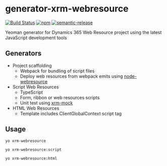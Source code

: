 # generator-xrm-webresource
[![Build Status](https://travis-ci.org/derekfinlinson/generator-xrm-webresource.png?branch=master)](https://travis-ci.org/derekfinlinson/generator-xrm-webresource)
[![npm](https://img.shields.io/npm/v/generator-xrm-webresource.svg?style=flat-square)](https://www.npmjs.com/package/generator-xrm-webresource)
[![semantic-release](https://img.shields.io/badge/%20%20%F0%9F%93%A6%F0%9F%9A%80-semantic--release-e10079.svg?style=flat-square)](https://github.com/semantic-release/semantic-release)

Yeoman generator for Dynamics 365 Web Resource project using the latest JavaScript development tools

## Generators

* Project scaffolding
  * Webpack for bundling of script files
  * Deploy web resources from webpack emits using [node-webresource](https://github.com/derekfinlinson/node-webresource)
* Script Web Resources
  * TypeScript
  * Form, ribbon or web resources scripts
  * Unit test using [xrm-mock](https://github.com/camelCaseDave/xrm-mock)
* HTML Web Resources
  * Template includes ClientGlobalContext script tag

## Usage

```node
yo xrm-webresource

yo xrm-webresource:script

yo xrm-webresource:html
```
